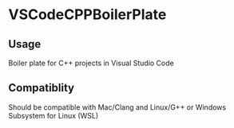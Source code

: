 # VSCodeCPPBoilerPlate

## Usage
Boiler plate for C++ projects in Visual Studio Code

## Compatiblity 
Should be compatible with Mac/Clang and Linux/G++ or Windows Subsystem for Linux (WSL)
